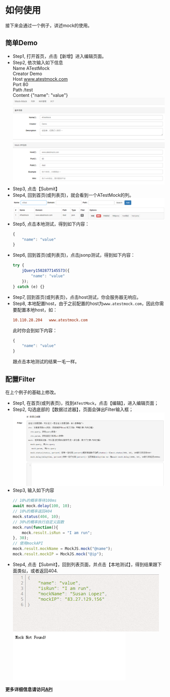 # 如何使用
接下来会通过一个例子，讲述mock的使用。

## 简单Demo
* Step1, 打开首页，点击【新增】进入编辑页面。    
* Step2, 依次输入如下信息      
	Name ATestMock    
	Creator Demo    
	Host www.atestmock.com         
	Port 80       
	Path /test       
	Content {"name": "value"}
	![Step2](./example.step2.png)
* Step3, 点击【Submit】
* Step4, 回到首页(或列表页)，就会看到一个ATestMock的列。
	![Step4](./example.step4.png)
* Step5, 点击本地测试，得到如下内容：
	```javascript
	{
    	"name": "value"
	}
	```
* Step6, 回到首页(或列表页)，点击jsonp测试，得到如下内容：
	```javascript
	try {
		jQuery1502877145573({
			"name": "value"
		});
	} catch (e) {}
	```
* Step7, 回到首页(或列表页)，点击host测试，你会服务器无响应。
* Step8, 本地配置host，由于之前配置的host为`www.atestmock.com`，因此你需要配置本地host，如：
	```conf
	10.110.28.204	www.atestmock.com
	```
	此时你会到如下内容：
	```javascript
	{
    	"name": "value"
	}
	```
	跟点击本地测试的结果一毛一样。

## 配置Filter
在上个例子的基础上修改。
* Step1, 在首页(或列表页)，找到`ATestMock`，点击【编辑】，进入编辑页面；
* Step2, 勾选底部的【数据过滤器】，页面会弹出Filter输入框；
	![Step2](./example.step2.1.png)
* Step3, 输入如下内容
	```javascript
	// 10%的概率等待100ms
	await mock.delay(100, 10);
	// 10%的概率返回404
	mock.status(404, 10);
	// 30%的概率执行自定义函数
	mock.run(function(){
		mock.result.isRun = "I am run";
	}, 30);
	// 使用mockAPI
	mock.result.mockName = MockJS.mock("@name");
	mock.result.mockIP = MockJS.mock("@ip");
	```
* Step4, 点击【Submit】，回到列表页面，并点击【本地测试】，得到结果跟下面类似，或者返回404.
	![Step4](./example.step4.1.png)
	![Step4](./example.step4.2.png)

**更多详细信息请访问[API](./api.md)**


	